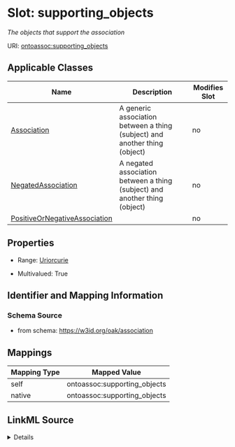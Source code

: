 

# Slot: supporting_objects


_The objects that support the association_





URI: [ontoassoc:supporting_objects](https://w3id.org/oak/association/supporting_objects)



<!-- no inheritance hierarchy -->





## Applicable Classes

| Name | Description | Modifies Slot |
| --- | --- | --- |
| [Association](Association.md) | A generic association between a thing (subject) and another thing (object) |  no  |
| [NegatedAssociation](NegatedAssociation.md) | A negated association between a thing (subject) and another thing (object) |  no  |
| [PositiveOrNegativeAssociation](PositiveOrNegativeAssociation.md) |  |  no  |







## Properties

* Range: [Uriorcurie](Uriorcurie.md)

* Multivalued: True





## Identifier and Mapping Information







### Schema Source


* from schema: https://w3id.org/oak/association




## Mappings

| Mapping Type | Mapped Value |
| ---  | ---  |
| self | ontoassoc:supporting_objects |
| native | ontoassoc:supporting_objects |




## LinkML Source

<details>
```yaml
name: supporting_objects
description: The objects that support the association
from_schema: https://w3id.org/oak/association
rank: 1000
alias: supporting_objects
domain_of:
- PositiveOrNegativeAssociation
range: uriorcurie
multivalued: true

```
</details>